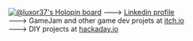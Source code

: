 [![@luxor37's Holopin board](https://holopin.io/api/user/board?user=luxor37)](https://holopin.io/@luxor37)
---> [Linkedin profile](https://www.linkedin.com/in/remimartel/) <br/>
---> GameJam and other game dev projets at [itch.io](https://luxor37.itch.io/) <br/>
---> DIY projects at [hackaday.io](https://hackaday.io/luxor37) <br/>












<!--
**luxor37/luxor37** is a ✨ _special_ ✨ repository because its `README.md` (this file) appears on your GitHub profile.

Here are some ideas to get you started:

- 🔭 I’m currently working on ...
- 🌱 I’m currently learning ...
- 👯 I’m looking to collaborate on ...
- 🤔 I’m looking for help with ...
- 💬 Ask me about ...
- 📫 How to reach me: ...
- 😄 Pronouns: ...
- ⚡ Fun fact: ...
-->
